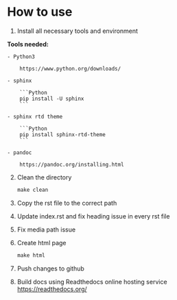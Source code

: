 # How to use

1. Install all necessary tools and environment

**Tools needed:**

	- Python3

		https://www.python.org/downloads/

	- sphinx

		```Python
		pip install -U sphinx
		```

	- sphinx rtd theme
	
		```Python
		pip install sphinx-rtd-theme
		```

	- pandoc

		https://pandoc.org/installing.html


2. Clean the directory
	```Makefile
	make clean
	```

3. Copy the rst file to the correct path

4. Update index.rst and fix heading issue in every rst file

5. Fix media path issue

6. Create html page
	```Makefile
	make html
	```
7. Push changes to github

8. Build docs using Readthedocs online hosting service
	https://readthedocs.org/
